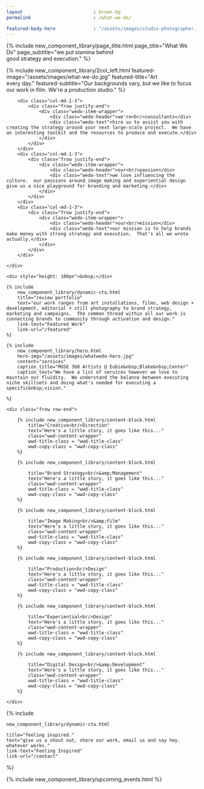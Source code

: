 ```yaml
---
layout 							: brown-bg
permalink 						: /what-we-do/

featured-body-hero 				: "/assets/images/studio-photographer.jpg"
---
```



{% include 
	new_component_library/page_title.html
	page_title="What We Do"
	page_subtitle="we put stamina behind<br/>good strategy and execution."
%}

{% include 
	new_component_library/2col_left.html
	featured-image="/assets/images/what-we-do.jpg"
	featured-title="Art<br/>every day."
	featured-subtitle="Our backgrounds vary, but we like to focus our work in film.  We're a production studio."
%}


<div class="page_wrapper">
	<div class="frow justify-end">
		
		<div class="col-md-1-3">
			<div class="frow justify-end">
				<div class="wedo-item-wrapper">
					<div class="wedo-header">we're<br/>consultants</div>
					<div class="wedo-text">hire us to assist you with creating the strategy around your next large-scale project.  We have an interesting toolkit and the resources to produce and execute.</div>
				</div>
			</div>
		</div>
		<div class="col-md-1-3">
			<div class="frow justify-end">
				<div class="wedo-item-wrapper">
					<div class="wedo-header">our<br/>passion</div>
					<div class="wedo-text">we love influencing the culture.  our passions around image making and experiential design give us a nice playground for branding and marketing.</div>
				</div>
			</div>
		</div>
		<div class="col-md-1-3">
			<div class="frow justify-end">
				<div class="wedo-item-wrapper">
					<div class="wedo-header">our<br/>mission</div>
					<div class="wedo-text">our mission is to help brands make money with strong strategy and execution.  That's all we wrote actually.</div>
				</div>
			</div>
		</div>
		
	</div>

	<div style="height: 100px">&nbsp;</div>

	{% include 
		new_component_library/dynamic-cta.html 
		title="review portfolio"
		text="our work ranges from art installations, films, web design + development, editorial + still photography to brand strategy, marketing and campaigns.  The common thread within all our work is connecting brands to community through activation and design."
		link-text="Featured Work"
		link-url="/featured"
	%}

	{% include
		new_component_library/hero.html
		hero-img="/assets/images/whatwedo-hero.jpg"
		content="services"
		caption_title="MUSE 360 Artists @ Eubie&nbsp;Blake&nbsp;Center"
		caption_text="We have a list of services however we love to maintain our fluidity.  We understand the balance between executing niche skillsets and doing what's needed for executing a specific&nbsp;vision."

	%}

	<div class="frow row-end">
		
		{% include new_component_library/content-block.html 
			title="Creative<br/>Direction"
			text="Here's a little story, it goes like this..."
			class="wwd-content-wrapper"
			wwd-title-class = "wwd-title-class"
			wwd-copy-class = "wwd-copy-class"
		%}

		{% include new_component_library/content-block.html 

			title="Brand Strategy<br/>&amp;Management"
			text="Here's a little story, it goes like this..."
			class="wwd-content-wrapper"
			wwd-title-class = "wwd-title-class"
			wwd-copy-class = "wwd-copy-class"
		%}

		{% include new_component_library/content-block.html 

			title="Image Making<br/>&amp;Film"
			text="Here's a little story, it goes like this..."
			class="wwd-content-wrapper"
			wwd-title-class = "wwd-title-class"
			wwd-copy-class = "wwd-copy-class"
		%}

		{% include new_component_library/content-block.html 

			title="Production<br/>Design"
			text="Here's a little story, it goes like this..."
			class="wwd-content-wrapper"
			wwd-title-class = "wwd-title-class"
			wwd-copy-class = "wwd-copy-class"
		%}

		{% include new_component_library/content-block.html 

			title="Experiential<br/>Design"
			text="Here's a little story, it goes like this..."
			class="wwd-content-wrapper"
			wwd-title-class = "wwd-title-class"
			wwd-copy-class = "wwd-copy-class"
		%}

		{% include new_component_library/content-block.html 

			title="Digital Design<br/>&amp;Development"
			text="Here's a little story, it goes like this..."
			class="wwd-content-wrapper"
			wwd-title-class = "wwd-title-class"
			wwd-copy-class = "wwd-copy-class"
		%}
		
	</div>
</div>


{% include 

	new_component_library/dynamic-cta.html 

	title="feeling inspired."
	text="give us a shout out, share our work, email us and say hey. whatever works."
	link-text="Feeling Inspired"
	link-url="/contact"
%}

{% include new_component_library/upcoming_events.html %}